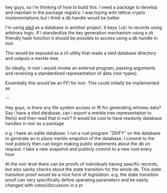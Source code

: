 hey guys, so i'm thinking of how to build this. I need a package to develop and maintain in the package registry. I was toying with lattice crypto implementations but i think a db handle would be better.

I'm using [sled](https://github.com/spacejam/sled) as a database in another project. It keys `[u8]` to records using arbitrary logic. If I standardize the key generation mechanism using a zk friendly hash function it should be possible to access using a db handle in noir.

This would be exposed as a cli utility that reads a sled database directory and outputs a merkle tree.

So ideally, in noir i would invoke an external program, passing arguments and receiving a standardized representation of data (noir types).

Essentially this would be an FFI for noir. This could initially be implemented as

--

Hey guys, is there any file system access or ffi for generating witness data? Say i have a sled database, can i export a merkle tree representation to file(s) and then read that in noir? It would be cool to have readonly database handles in noir as a package

e.g. i have an sqlite database. I run a rust program "ZKIFY" on the database to generate an in place merkle snapshot of the database. I commit to the root publicly then can begin making public statements about the db on request. I take a new snapshot and publicly commit to a new root every hour

At the noir level there can be proofs of individuals having specific records, but also sanity checks about the state transition for the whole db. This state transition proof would be a nice form of legislation. e.g. the state transition proof can very specifically define operating parameters and be easily changed with votes/discussion in a pr
